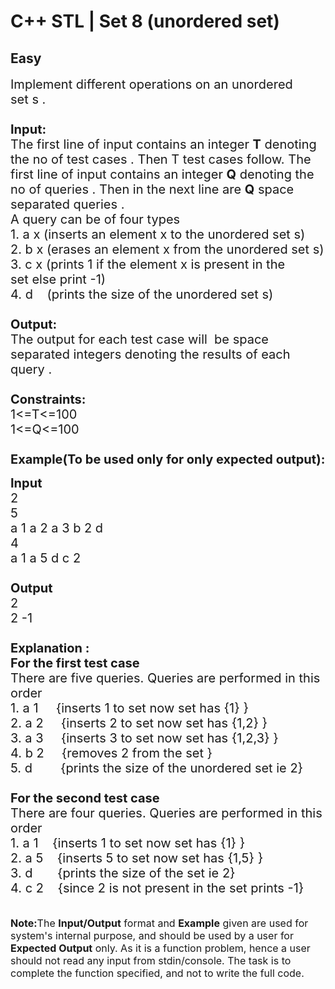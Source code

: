 # C++ STL | Set 8 (unordered set)
## Easy
<div class="problem-statement">
                <p></p><p><span style="font-size:20px">Implement different operations on an unordered set&nbsp;s&nbsp;.<br>
<br>
<strong>Input:</strong><br>
The first line of input contains an integer <strong>T</strong> denoting the no of test cases . Then T test cases follow. The first line of input contains an integer <strong>Q</strong> denoting the no of queries . Then in the next line are <strong>Q</strong>&nbsp;space separated queries .<br>
A query can be of&nbsp;four&nbsp;types&nbsp;<br>
1. a x (inserts an element x to the unordered set s)<br>
2. b&nbsp;x&nbsp;(erases an element x from the unordered set s)<br>
3. c&nbsp;x (prints 1 if the element x is present in the set&nbsp;else print -1)<br>
4. d &nbsp; &nbsp;(prints the size of the unordered set s)<br>
<br>
<strong>Output:</strong><br>
The output for each test case will&nbsp;&nbsp;be space separated integers denoting the results of each query .&nbsp;<br>
<br>
<strong>Constraints:</strong><br>
1&lt;=T&lt;=100<br>
1&lt;=Q&lt;=100<br>
<br>
<strong>Example(To be used only for only expected output):</strong></span></p>

<p><span style="font-size:20px"><strong>Input</strong><br>
2<br>
5<br>
a 1 a 2 a 3 b 2 d<br>
4<br>
a 1 a 5 d c 2<br>
<strong>&nbsp;<br>
Output</strong><br>
2<br>
2 -1<br>
<br>
<strong>Explanation :<br>
For the first test case</strong><br>
There are five&nbsp;queries.&nbsp;Queries&nbsp;are&nbsp;performed in this order<br>
1. a 1 &nbsp; &nbsp; {inserts 1 to set now set has {1}&nbsp;}<br>
2. a 2 &nbsp; &nbsp; {inserts 2&nbsp;to set now set has {1,2}&nbsp;}<br>
3. a 3 &nbsp; &nbsp; {inserts 3 to set now set has {1,2,3}&nbsp;}<br>
4. b&nbsp;2 &nbsp; &nbsp; {removes 2 from the set&nbsp;}<br>
5. d &nbsp; &nbsp; &nbsp; &nbsp;{prints the size of the unordered set ie 2}<br>
<br>
<strong>For the second test case&nbsp;</strong><br>
There are four&nbsp;queries.&nbsp;Queries&nbsp;are&nbsp;performed in this order<br>
1. a 1&nbsp; &nbsp; {inserts 1 to set now set has {1}&nbsp;}<br>
2. a 5&nbsp; &nbsp; {inserts 5&nbsp;to set now set has {1,5}&nbsp;}<br>
3. d&nbsp; &nbsp; &nbsp; &nbsp;{prints the size of the set ie 2}<br>
4. c&nbsp;2 &nbsp; &nbsp;{since 2 is not present in the set prints -1}</span><br>
<br>
<br>
<span style="font-size:16px"><strong>Note:</strong>The <strong>Input/Output</strong> format and <strong>Example</strong> given are used for system's internal purpose, and should be used by a user for <strong>Expected Output</strong> only. As it is a function problem, hence a user should not read any input from stdin/console. The task is to complete the function specified, and not to write the full code.</span></p>
 <p></p>
            </div>